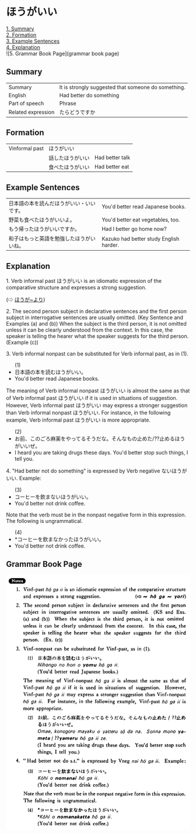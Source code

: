 # ほうがいい

[1. Summary](#summary)<br>
[2. Formation](#formation)<br>
[3. Example Sentences](#example-sentences)<br>
[4. Explanation](#explanation)<br>
![5. Grammar Book Page](grammar book page)<br>


## Summary

<table><tr>   <td>Summary</td>   <td>It is strongly suggested that someone do something.</td></tr><tr>   <td>English</td>   <td>Had better do something</td></tr><tr>   <td>Part of speech</td>   <td>Phrase</td></tr><tr>   <td>Related expression</td>   <td>たらどうですか</td></tr></table>

## Formation

<table class="table"> <tbody><tr class="tr head"> <td class="td"><span class="bold"><span>Vinformal past</span></span></td> <td class="td"><span class="concept">ほうがいい</span> </td> <td class="td"><span>&nbsp;</span></td> </tr> <tr class="tr"> <td class="td"><span>&nbsp;</span></td> <td class="td"><span>話した</span><span class="concept">ほうがいい</span> </td> <td class="td"><span>Had    better talk</span></td> </tr> <tr class="tr"> <td class="td"><span>&nbsp;</span></td> <td class="td"><span>食べた</span><span class="concept">ほうがいい</span> </td> <td class="td"><span>Had    better eat</span></td> </tr> </tbody></table>

## Example Sentences

<table><tr>   <td>日本語の本を読んだほうがいい・いいです。</td>   <td>You'd better read Japanese books.</td></tr><tr>   <td>野菜も食べたほうがいいよ。</td>   <td>You'd better eat vegetables, too.</td></tr><tr>   <td>もう帰ったほうがいいですか。</td>   <td>Had I better go home now?</td></tr><tr>   <td>和子はもっと英語を勉強したほうがいいね。</td>   <td>Kazuko had better study English harder.</td></tr></table>

## Explanation

<p>1. Verb informal past <span class="cloze">ほうがいい</span> is an idiomatic expression of the comparative structure and expresses a strong suggestion.</p>  <p>(⇨ <a href="#㊦ ほうが~より">ほうが~より</a>)</p>  <p>2. The second person subject in declarative sentences and the first person subject in interrogative sentences are usually omitted. (Key Sentence and Examples (a) and (b)) When the subject is the third person, it is not omitted unless it can be clearly understood from the context. In this case, the speaker is telling the hearer what the speaker suggests for the third person. (Example (c))</p>  <p>3. Verb informal nonpast can be substituted for Verb informal past, as in (1).</p>  <ul>(1) <li>日本語の本を読む<span class="cloze">ほうがいい</span>。</li> <li>You'd better read Japanese books.</li> </ul>  <p>The meaning of Verb informal nonpast <span class="cloze">ほうがいい</span> is almost the same as that of Verb informal past <span class="cloze">ほうがいい</span> if it is used in situations of suggestion. However, Verb informal past <span class="cloze">ほうがいい</span> may express a stronger suggestion than Verb informal nonpast <span class="cloze">ほうがいい</span>. For instance, in the following example, Verb informal past <span class="cloze">ほうがいい</span> is more appropriate.</p>  <ul>(2) <li>お前、このごろ麻薬をやってるそうだな。そんなもの止めた/??止める<span class="cloze">ほうがいい</span>ぜ。</li> <li>I heard you are taking drugs these days. You'd better stop such things, I tell you.</li> </ul>  <p>4. "Had better not do something" is expressed by Verb negative ない<span class="cloze">ほうがいい</span>. Example:</p>  <ul>(3) <li>コーヒーを飲まない<span class="cloze">ほうがいい</span>。</li> <li>You'd better not drink coffee.</li> </ul>  <p>Note that the verb must be in the nonpast negative form in this expression. The following is ungrammatical.</p>  <ul>(4) <li>*コーヒーを飲まなかった<span class="cloze">ほうがいい</span>。</li> <li>You'd better not drink coffee.</li> </ul>

## Grammar Book Page

![](../img/Basicほうがいい.png)

